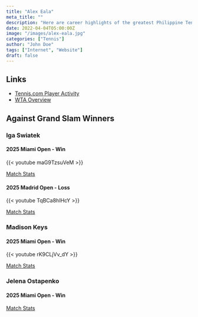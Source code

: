 ```yaml
---
title: "Alex Eala"
meta_title: ""
description: "Here are career highlights of the greatest Philippine Tennis player."
date: 2022-04-04T05:00:00Z
image: "/images/alex-eala.jpg"
categories: ["Tennis"]
author: "John Doe"
tags: ["Internet", "Website"]
draft: false
---
```

## Links
* [Tennis.com Player Activity](https://www.tennis.com/players-rankings/alexandra-eala-sr-competitor-627278/activity/)
* [WTA Overview](https://www.wtatennis.com/players/330332/alexandra-eala/#overview)

## Against Grand Slam Winners

### Iga Swiatek

#### 2025 Miami Open - Win

{{< youtube maG9TzsuVeM >}}

[Match Stats](https://www.tennis.com/tournaments/sr-tournament-2743-miami-usa/sr-match-58906263/)


#### 2025 Madrid Open - Loss

{{< youtube TqBCa8hIHcY >}}

[Match Stats](https://www.tennis.com/tournaments/sr-tournament-2785-madrid-spain/sr-match-59915292/)

### Madison Keys

#### 2025 Miami Open - Win

{{< youtube rK9CLjVv_dY >}}

[Match Stats](https://www.tennis.com/tournaments/sr-tournament-2743-miami-usa/sr-match-58906303/)

### Jelena Ostapenko

#### 2025 Miami Open - Win

[Match Stats](https://www.tennis.com/tournaments/sr-tournament-2743-miami-usa/sr-match-58906325/)

